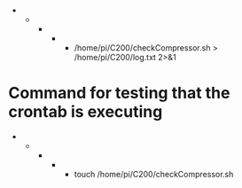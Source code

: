 * * * * * /home/pi/C200/checkCompressor.sh > /home/pi/C200/log.txt 2>&1
# Command for testing that the crontab is executing
* * * * * touch /home/pi/C200/checkCompressor.sh
